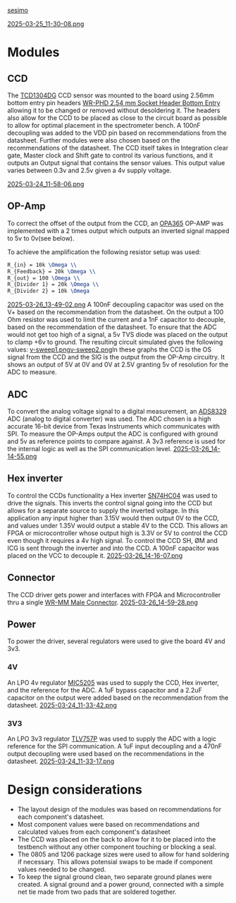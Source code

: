 [sesimo](https://n.varx.net/sesimo)

[2025-03-25_11-30-08.png](https://n.varx.net/sesimo/2025-03-25_11-30-08.png)
# Modules
## CCD

The [TCD1304DG](TCD1304DG_Web_Datasheet_en_20190108.pdf) CCD sensor was mounted to the board using 2.56mm bottom entry pin headers [WR-PHD 2.54 mm Socket Header Bottom Entry](https://www.we-online.com/en/components/products/PHD_2_54_SOCKET_HEADER_BOTTOM_ENTRY_6130XX15721#61301015721) allowing it to be changed or removed without desoldering it. The headers also allow for the CCD to be placed as close to the circuit board as possible to allow for optimal placement in the spectrometer bench.
A 100nF decoupling was added to the VDD pin based on recommendations from the datasheet. Further modules were also chosen based on the recommendations of the datasheet.
The CCD itself takes in Integration clear gate, Master clock and Shift gate to control its various functions, and it outputs an Output signal that contains the sensor values. This output value varies between 0.3v and 2.5v given a 4v supply voltage. 



[2025-03-24_11-58-06.png](https://n.varx.net/sesimo/2025-03-24_11-58-06.png)
## OP-Amp
To correct the offset of the output from the CCD, an [OPA365](https://www.ti.com/product/OPA365) OP-AMP was implemented with a 2 times output which outputs an inverted signal mapped to 5v to 0v(see below).

To achieve the amplification the following resistor setup was used:
```latex
R_{in} = 10k \Omega \\
R_{Feedback} = 20k \Omega \\
R_{out} = 100 \Omega \\
R_{Divider 1} = 20k \Omega \\
R_{Divider 2} = 10k \Omega
```
[2025-03-26_13-49-02.png](https://n.varx.net/sesimo/2025-03-26_13-49-02.png)
A 100nF decoupling capacitor was used on the V+ based on the recommendation from the datasheet. On the output a 100 Ohm resistor was used to limit the current and a 1nF capacitor to decouple, based on the recommendation of the datasheet.
To ensure that the ADC would not get too high of a signal, a 5v TVS diode was placed on the output to clamp +6v to ground.
The resulting circuit simulated gives the following values:
[v-sweep1.png](https://n.varx.net/sesimo/v-sweep1.png)[v-sweep2.png](https://n.varx.net/sesimo/v-sweep2.png)In these graphs the CCD is the OS signal from the CCD and the SIG is the output from the OP-Amp circuitry. It shows an output of 5V at 0V and 0V at 2.5V granting 5v of resolution for the ADC to measure.

## ADC
To convert the analog voltage signal to a digital measurement, an [ADS8329](https://www.ti.com/product/ADS8329) ADC (analog to digital converter) was used. The ADC chosen is a high accurate 16-bit device from Texas Instruments which communicates with SPI. 
To measure the OP-Amps output the ADC is configured with ground and 5v as reference points to compare against. A 3v3 reference is used for the internal logic as well as the SPI communication level.
[2025-03-26_14-14-55.png](https://n.varx.net/sesimo/2025-03-26_14-14-55.png)
## Hex inverter
To control the CCDs functionality a Hex inverter [SN74HC04](https://www.ti.com/product/SN74HC04) was used to drive the signals. This inverts the control signal going into the CCD but allows for a separate source to supply the inverted voltage. 
In this application any input higher than 3.15V would then output 0V to the CCD, and values under 1.35V would output a stable 4V to the CCD. This allows an FPGA or microcontroller whose output high is 3.3V or 5V to control the CCD even though it requires a 4v high signal.
To control the CCD SH, ØM and ICG is sent through the inverter and into the CCD.
A 100nF capacitor was placed on the VCC to decouple it.
[2025-03-26_14-16-07.png](https://n.varx.net/sesimo/2025-03-26_14-16-07.png)
## Connector
The CCD driver gets power and interfaces with FPGA and Microcontroller thru a single [WR-MM Male Connector](https://www.we-online.com/en/components/products/MM_1_27_MALE_CONNECTOR_W_O_LATCH_AND_WITH_POLARIZATION_69035710XX72#690357101472).
[2025-03-26_14-59-28.png](https://n.varx.net/sesimo/2025-03-26_14-59-28.png)

## Power
To power the driver, several regulators were used to give the board 4V and 3v3.
### 4V
An LPO 4v regulator [MIC5205](https://www.microchip.com/en-us/product/MIC5205) was used to supply the CCD, Hex inverter, and the reference for the ADC. 
A 1uF bypass capacitor and a 2.2uF capacitor on the output were added based on the recommendation from the datasheet.
[2025-03-24_11-33-42.png](https://n.varx.net/sesimo/2025-03-24_11-33-42.png)
### 3V3
An LPO 3v3 regulator [TLV757P](https://www.ti.com/product/TLV757P/part-details/TLV75733PDBVR) was used to supply the ADC with a logic reference for the SPI communication. 
A 1uF input decoupling and a 470nF output decoupling were used based on the recommendations in the datasheet.
[2025-03-24_11-33-17.png](https://n.varx.net/sesimo/2025-03-24_11-33-17.png)

# Design considerations
- The layout design of the modules was based on recommendations for each component's datasheet.
- Most component values were based on recommendations and calculated values from each component's datasheet
- The CCD was placed on the back to allow for it to be placed into the testbench without any other component touching or blocking a seal.
- The 0805 and 1206 package sizes were used to allow for hand soldering if necessary. This allows potensial swaps to be made if component values needed to be changed.
- To keep the signal ground clean, two separate ground planes were created. A signal ground and a power ground, connected with a simple net tie made from two pads that are soldered together.
